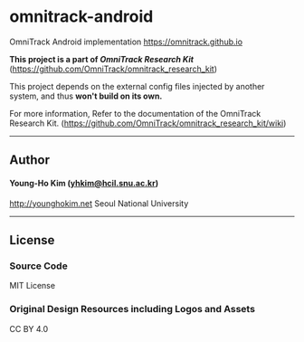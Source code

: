 # omnitrack-android
OmniTrack Android implementation
<https://omnitrack.github.io>

**This project is a part of _OmniTrack Research Kit_** (https://github.com/OmniTrack/omnitrack_research_kit)

This project depends on the external config files injected by another system, and thus **won't build on its own.**

For more information, Refer to the documentation of the OmniTrack Research Kit. (https://github.com/OmniTrack/omnitrack_research_kit/wiki)

---

## Author

#### Young-Ho Kim (yhkim@hcil.snu.ac.kr)
http://younghokim.net
Seoul National University

----

## License

### Source Code
MIT License

### Original Design Resources including Logos and Assets
CC BY 4.0
